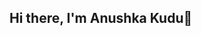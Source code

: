 ## Hi there, I'm Anushka Kudu👋

<!--
💻 I'm a Computer Engineering student
🚀 Exploring Generative AI, Full Stack Web Development 
📚 Currently learning Java, DSA, and JavaScript   
📬 Connect with me on [LinkedIn](https://www.linkedin.com/in/anushkakudu/)

# My Skills
💻 Languages: Java, C++, Python(basic), HTML, CSS, JavaScript
🛠️ Tools: GitHub, VS Code, NetBeans, Canva, Figma, Photoshop, Inkscape

# How to reach me?
email: kuduanudee13@gmail.com
-->
